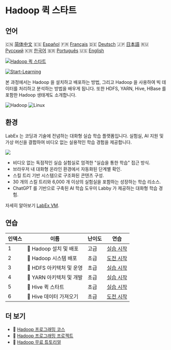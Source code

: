 # Hadoop 퀵 스타트

## 언어

🇨🇳 [简体中文](README_zh.md) 🇪🇸 [Español](README_es.md) 🇫🇷 [Français](README_fr.md) 🇩🇪 [Deutsch](README_de.md) 🇯🇵 [日本語](README_ja.md) 🇷🇺 [Русский](README_ru.md) 🇰🇷 [한국어](README_ko.md) 🇧🇷 [Português](README_pt.md) 🇺🇸 [English](README.md) 

[![Hadoop 퀵 스타트](https://cover-creator.labex.io/quick-start-with-hadoop.png?lang=ko)](https://labex.io/ko/courses/quick-start-with-hadoop)

[![Start-Learning](https://img.shields.io/badge/Start-Learning-whitesmoke?style=for-the-badge)](https://labex.io/ko/courses/quick-start-with-hadoop)

본 과정에서는 Hadoop 을 설치하고 배포하는 방법, 그리고 Hadoop 을 사용하여 빅 데이터를 처리하고 분석하는 방법을 배우게 됩니다. 또한 HDFS, YARN, Hive, HBase 를 포함한 Hadoop 생태계도 소개합니다.

![Hadoop](https://img.shields.io/badge/Hadoop-whitesmoke?style=for-the-badge&logo=hadoop)
![Linux](https://img.shields.io/badge/Linux-whitesmoke?style=for-the-badge&logo=linux)


## 환경

LabEx 는 코딩과 기술에 전념하는 대화형 실습 학습 플랫폼입니다. 실험실, AI 지원 및 가상 머신을 결합하여 비디오 없는 실용적인 학습 경험을 제공합니다.

![](https://tutorial-screenshot.getvm.io/images/vm-1725247253.png)

- 비디오 없는 독점적인 실습 실험실로 엄격한 "실습을 통한 학습" 접근 방식.
- 브라우저 내 대화형 온라인 환경에서 자동화된 단계별 확인.
- 스킬 트리 기반 시스템으로 구조화된 콘텐츠 구성.
- 30 개의 스킬 트리와 6,000 개 이상의 실험실을 포함하는 성장하는 학습 리소스.
- ChatGPT 를 기반으로 구축된 AI 학습 도우미 Labby 가 제공하는 대화형 학습 경험.

자세히 알아보기 [LabEx VM](https://support.labex.io/using-labex/virtual-machine).

## 연습

|   인덱스 | 이름                     | 난이도   | 연습                                                                                                                    |
|----------|--------------------------|----------|-------------------------------------------------------------------------------------------------------------------------|
|        1 | 📖 Hadoop 설치 및 배포   | 고급     | <a target='_blank' href='https://labex.io/ko/tutorials/linux-hadoop-installation-and-deployment-272321'>실습 시작</a>   |
|        2 | 🎯 Hadoop 시스템 배포    | 초급     | <a target='_blank' href='https://labex.io/ko/labs/hadoop-hadoop-system-deployment-272365'>도전 시작</a>                 |
|        3 | 📖 HDFS 아키텍처 및 운영 | 초급     | <a target='_blank' href='https://labex.io/ko/tutorials/hadoop-architecture-and-operations-of-hdfs-272320'>실습 시작</a> |
|        4 | 📖 YARN 아키텍처 및 개발 | 초급     | <a target='_blank' href='https://labex.io/ko/tutorials/linux-yarn-architecture-and-development-272324'>실습 시작</a>    |
|        5 | 📖 Hive 퀵 스타트        | 초급     | <a target='_blank' href='https://labex.io/ko/tutorials/linux-quick-start-to-hive-272323'>실습 시작</a>                  |
|        6 | 🎯 Hive 데이터 가져오기  | 초급     | <a target='_blank' href='https://labex.io/ko/labs/import-data-to-hive-272367'>도전 시작</a>                             |

## 더 보기

- 🔗 [Hadoop 프로그래밍 코스](https://github.com/labex-labs/awesome-programming-courses)
- 🔗 [Hadoop 프로그래밍 프로젝트](https://github.com/labex-labs/awesome-programming-projects)
- 🔗 [Hadoop 무료 튜토리얼](https://github.com/labex-labs/hadoop-free-tutorials)

